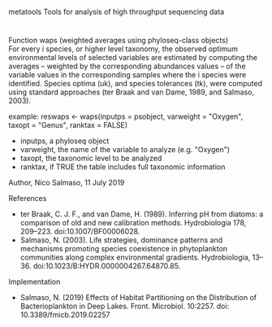 metatools
Tools for analysis of high throughput sequencing data  

#
Function waps (weighted averages using phyloseq-class objects)  
For every i species, or higher level taxonomy, the observed optimum environmental levels of selected variables are estimated by computing the averages – weighted by the corresponding abundances values – of the variable values in the corresponding samples where the i species were identified. Species optima (uk), and species tolerances (tk), were computed using standard approaches (ter Braak and van Dame, 1989, and Salmaso, 2003).

example: reswaps <- waps(inputps = psobject, varweight = "Oxygen", taxopt = "Genus", ranktax = FALSE)  

- inputps, a phyloseq object  
- varweight, the name of the variable to analyze (e.g. "Oxygen")  
- taxopt, the taxonomic level to be analyzed  
- ranktax, if TRUE the table includes full taxonomic information  

Author, Nico Salmaso, 11 July 2019  

References  
- ter Braak, C. J. F., and van Dame, H. (1989). Inferring pH from diatoms: a comparison of old and new calibration methods. Hydrobiologia 178, 209–223. doi:10.1007/BF00006028.  
- Salmaso, N. (2003). Life strategies, dominance patterns and mechanisms promoting species coexistence in phytoplankton communities along complex environmental gradients. Hydrobiologia, 13–36. doi:10.1023/B:HYDR.0000004267.64870.85.  

Implementation  
- Salmaso, N. (2019) Effects of Habitat Partitioning on the Distribution of Bacterioplankton in Deep Lakes. Front. Microbiol. 10:2257. doi: 10.3389/fmicb.2019.02257
#
